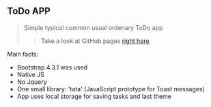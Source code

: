 ## ToDo APP
>Simple typical common usual ordenary  ToDo app
>>Take a look at GitHub pages [right here](https://ic3top.github.io/ToDo_app/)


Main facts:
<ul><li>Bootstrap 4.3.1 was used</li>
<li>Native JS</li>
<li>No Jquery</li>
<li>One small library: 'tata' (JavaScript prototype for Toast messages)</li>
<li>App uses local storage for saving tasks and last theme</li></ul>
